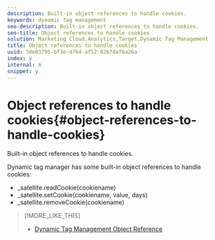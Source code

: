 ```yaml
---
description: Built-in object references to handle cookies.
keywords: dynamic tag management
seo-description: Built-in object references to handle cookies.
seo-title: Object references to handle cookies
solution: Marketing Cloud,Analytics,Target,Dynamic Tag Management
title: Object references to handle cookies
uuid: 50e03795-bf3e-4764-af52-8267daf6a26a
index: y
internal: n
snippet: y
---
```


# Object references to handle cookies{#object-references-to-handle-cookies}

Built-in object references to handle cookies.

Dynamic tag manager has some built-in object references to handle cookies:

* _satellite.readCookie(cookiename) 
* _satellite.setCookie(cookiename, value, days) 
* _satellite.removeCookie(cookiename)

>[!MORE_LIKE_THIS]
>
>* [Dynamic Tag Management Object Reference](object_reference.md#concept_5A13D5D9DD554E0E9912330DBDE9CEE5)
